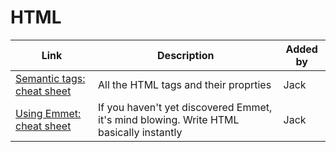 # HTML

| Link | Description | Added by |
| ---- | ----------- | -------- |
| [Semantic tags: cheat sheet](https://websitesetup.org/wp-content/uploads/2014/09/html5-cheat-sheet.png) | All the HTML tags and their proprties | Jack |
|[Using Emmet: cheat sheet](https://docs.emmet.io/cheatsheet-a5.pdf)|If you haven't yet discovered Emmet, it's mind blowing. Write HTML basically instantly|Jack|
